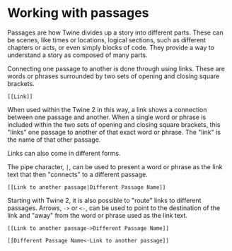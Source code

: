 # Working with passages

Passages are how Twine divides up a story into different parts. These can be scenes, like times or locations, logical sections, such as different chapters or acts, or even simply blocks of code. They provide a way to understand a story as composed of many parts.

Connecting one passage to another is done through using links. These are words or phrases surrounded by two sets of opening and closing square brackets.

`[[Link]]`

When used within the Twine 2 in this way, a link shows a connection between one passage and another. When a single word or phrase is included within the two sets of opening and closing square brackets, this "links" one passage to another of that exact word or phrase. The "link" is the name of that other passage.

Links can also come in different forms.

The pipe character, `|`, can be used to present a word or phrase as the link text that then "connects" to a different passage.

`[[Link to another passage|Different Passage Name]]`

Starting with Twine 2, it is also possible to "route" links to different passages. Arrows, `->` or `<-`, can be used to point to the destination of the link and "away" from the word or phrase used as the link text.

`[[Link to another passage->Different Passage Name]]`

`[[Different Passage Name<-Link to another passage]]`
